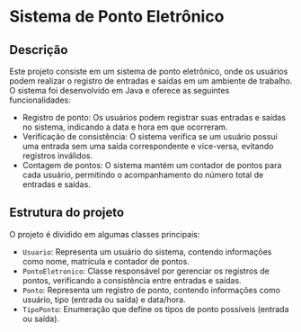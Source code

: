 # Sistema de Ponto Eletrônico

## Descrição

Este projeto consiste em um sistema de ponto eletrônico, onde os usuários podem realizar o registro de entradas e saídas em um ambiente de trabalho. O sistema foi desenvolvido em Java e oferece as seguintes funcionalidades:

- Registro de ponto: Os usuários podem registrar suas entradas e saídas no sistema, indicando a data e hora em que ocorreram.
- Verificação de consistência: O sistema verifica se um usuário possui uma entrada sem uma saída correspondente e vice-versa, evitando registros inválidos.
- Contagem de pontos: O sistema mantém um contador de pontos para cada usuário, permitindo o acompanhamento do número total de entradas e saídas.

## Estrutura do projeto

O projeto é dividido em algumas classes principais:

- `Usuario`: Representa um usuário do sistema, contendo informações como nome, matrícula e contador de pontos.
- `PontoEletronico`: Classe responsável por gerenciar os registros de pontos, verificando a consistência entre entradas e saídas.
- `Ponto`: Representa um registro de ponto, contendo informações como usuário, tipo (entrada ou saída) e data/hora.
- `TipoPonto`: Enumeração que define os tipos de ponto possíveis (entrada ou saída).

